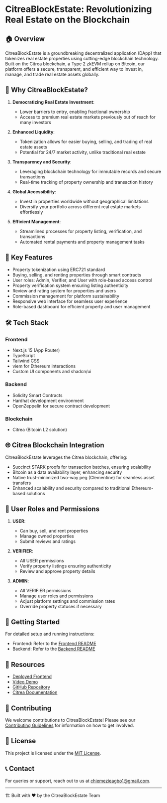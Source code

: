 # CitreaBlockEstate: Revolutionizing Real Estate on the Blockchain

## 🏠 Overview

CitreaBlockEstate is a groundbreaking decentralized application (DApp) that tokenizes real estate properties using cutting-edge blockchain technology. Built on the Citrea blockchain, a Type 2 zkEVM rollup on Bitcoin, our platform offers a secure, transparent, and efficient way to invest in, manage, and trade real estate assets globally.

## 🚀 Why CitreaBlockEstate?

1. **Democratizing Real Estate Investment**: 
   - Lower barriers to entry, enabling fractional ownership
   - Access to premium real estate markets previously out of reach for many investors

2. **Enhanced Liquidity**: 
   - Tokenization allows for easier buying, selling, and trading of real estate assets
   - Potential for 24/7 market activity, unlike traditional real estate

3. **Transparency and Security**: 
   - Leveraging blockchain technology for immutable records and secure transactions
   - Real-time tracking of property ownership and transaction history

4. **Global Accessibility**: 
   - Invest in properties worldwide without geographical limitations
   - Diversify your portfolio across different real estate markets effortlessly

5. **Efficient Management**: 
   - Streamlined processes for property listing, verification, and transactions
   - Automated rental payments and property management tasks

## 🌟 Key Features

- Property tokenization using ERC721 standard
- Buying, selling, and renting properties through smart contracts
- User roles: Admin, Verifier, and User with role-based access control
- Property verification system ensuring listing authenticity
- Review and rating system for properties and users
- Commission management for platform sustainability
- Responsive web interface for seamless user experience
- Role-based dashboard for efficient property and user management

## 🛠 Tech Stack

### Frontend

- Next.js 15 (App Router)
- TypeScript
- Tailwind CSS
- viem for Ethereum interactions
- Custom UI components and shadcn/ui


### Backend

- Solidity Smart Contracts
- Hardhat development environment
- OpenZeppelin for secure contract development


### Blockchain

- Citrea (Bitcoin L2 solution)

## 🌐 Citrea Blockchain Integration

CitreaBlockEstate leverages the Citrea blockchain, offering:
- Succinct STARK proofs for transaction batches, ensuring scalability
- Bitcoin as a data availability layer, enhancing security
- Native trust-minimized two-way peg (Clementine) for seamless asset transfers
- Enhanced scalability and security compared to traditional Ethereum-based solutions

## 👥 User Roles and Permissions

1. **USER**: 
   - Can buy, sell, and rent properties
   - Manage owned properties
   - Submit reviews and ratings

2. **VERIFIER**: 
   - All USER permissions
   - Verify property listings ensuring authenticity
   - Review and approve property details

3. **ADMIN**: 
   - All VERIFIER permissions
   - Manage user roles and permissions
   - Adjust platform settings and commission rates
   - Override property statuses if necessary

## 🚀 Getting Started

For detailed setup and running instructions:
- Frontend: Refer to the [Frontend README](./frontend/README.md)
- Backend: Refer to the [Backend README](./backend/README.md)

## 🔗 Resources

- [Deployed Frontend](https://citrea-block-estate.vercel.app/)
- [Video Demo](https://www.youtube.com/watch?v=jJo1cdTMc40)
- [GitHub Repository](https://github.com/chiemezie1/CitreaBlockEstate)
- [Citrea Documentation](https://docs.citrea.xyz/)

## 🤝 Contributing

We welcome contributions to CitreaBlockEstate! Please see our [Contributing Guidelines](CONTRIBUTING.md) for information on how to get involved.

## 📄 License

This project is licensed under the [MIT License](LICENSE).

## 📞 Contact

For queries or support, reach out to us at [chiemezieagbo1@gmail.com](chiemezieagbo1@gmail.com).

---

🏗️ Built with ❤️ by the CitreaBlockEstate Team